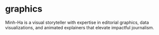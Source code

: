 # graphics
Minh-Ha is a visual storyteller with expertise in editorial graphics, data visualizations, and animated explainers that elevate impactful journalism.

